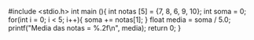 #include <stdio.h> 
int main (){
	int notas [5] = {7, 8, 6, 9, 10};
	int soma = 0;
	for(int i = 0; i < 5; i++){
		soma += notas[1];
	}
	float media = soma / 5.0;
	printf("Media das notas = %.2f\n", media);
	return 0;
}

